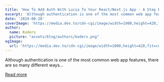 ```yaml
---
title: 'How To Add Auth With Lucia To Your React/Next.js App - A Step By Step Guide'
excerpt: 'Although authentication is one of the most common web app features, there are so many different ways...'
date: '2024-08-20'
coverImage: 'https://media.dev.to/cdn-cgi/image/width=1000,height=420,fit=cover,gravity=auto,format=auto/https%3A%2F%2Fdev-to-uploads.s3.amazonaws.com%2Fuploads%2Farticles%2F7ugqsevpzw1yh8g3ezr3.png'
author:
  name: Koders
  picture: "assets/blog/authors/koders.png"
ogImage:
  url: 'https://media.dev.to/cdn-cgi/image/width=1000,height=420,fit=cover,gravity=auto,format=auto/https%3A%2F%2Fdev-to-uploads.s3.amazonaws.com%2Fuploads%2Farticles%2F7ugqsevpzw1yh8g3ezr3.png'
---
```


Although authentication is one of the most common web app features, there are so many different ways...

[Read more](https://dev.to/wasp/how-to-add-auth-with-lucia-to-your-reactnextjs-app-a-step-by-step-guide-114e)
